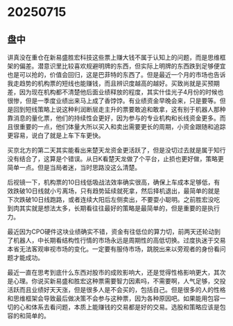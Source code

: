 # 20250715

## 盘中

讲真没在重仓在新易盛胜宏科技这些票上赚大钱不属于认知上的问题，而是思维框架的偏差。潜意识里比较喜欢规避明牌的东西，但实际上明牌的东西跌到足够便宜也是可以抢的，价值会回归，这是巴菲特的东西了。但是最近一个月的市场也告诉我走趋势的机构票的短线也能赚钱，而且辨识度越高的越好。买致尚就是买预期差，因为现在机构都不清楚他后面业绩释放的程度，其实什佳光子4月份的时候也很惨，但是一季度业绩出来马上成了香饽饽。有业绩资金早晚会来，只是要等。但是回到短线策略上说这种利润断层走主升的票要敢追和敢拿，这有别于机器人那种靠消息的量化票，他们的持续性会更好，因为参与的专业机构和长线资金更多。而且很重要的一点，他们体量大所以买入和卖出需要更长的周期，小资金跟随和追踪更容易，说白了就是上车下车更快。

买京北方的第二天其实能看出来楚天龙资金更活跃了，但是没切过去就是属于知行没有结合了，这算是个错误。从日K看楚天龙做了个平台，止损也更好做，策略更简单一点。但是当局者迷，当时思路没这么清楚。

后视镜一下，机构票的10日线低吸战法效率确实很高，确保上车成本足够低，有效跌破10日线就小亏离场，只有趋势延续就死拿，然后择机退出，最简单的就是下次跌破10日线跑路，或者连续大阳后左侧卖出，不要耍小聪明。之前胜宏没吃到肉其实就是想法太多，长期看往往最好的策略是最简单的，但是重要的是执行力。

最近因为CPO硬件这块业绩确实不错，资金有往低位的算力切，前两天还轮动到了机器人，中长期看结构性行情的市场永远是周期性的高低切换。过度执迷于交易本省无法客观审视市场的变化。一定要有服侍市场，跳脱出来以旁观者的身份看问题才能成功。

最近一直在思考到底什么东西对股市的成败影响大，还是觉得性格影响更大，其次是心理。你说买新易盛和胜宏这种票需要智力因素吗，不需要啊，人气足够，交投活跃而且业绩好天天涨，但是很多人是不会买的，包括自己。但是很多的人的性格和思维框架会导致最后做决策不会参与这种票，因为各种原因吧。如果能用包容一切的心和体系去看问题，本质上能赚钱的交易都是好的交易。选股和策略应该是包容的和简单的。
